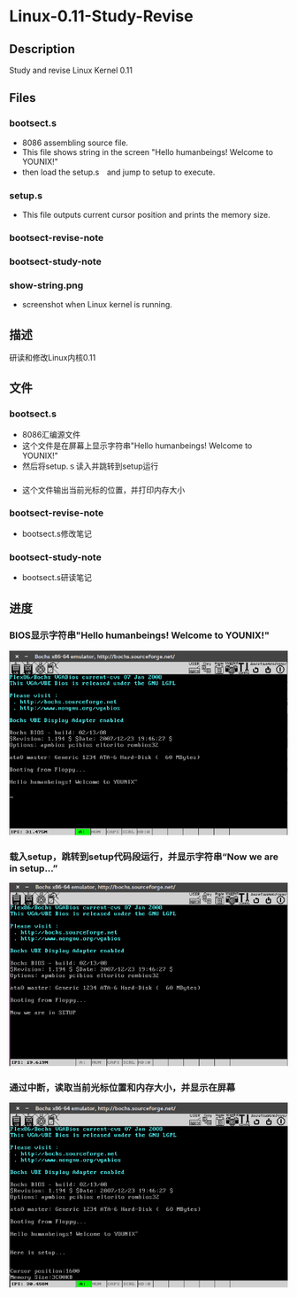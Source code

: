 # Linux-0.11-Study-Revise
## Description
Study and revise Linux Kernel 0.11

## Files
### bootsect.s 
- 8086 assembling  source file.
- This file shows string in the screen "Hello humanbeings! Welcome to YOUNIX!"
- then load the setup.s　and jump to setup to execute.
### setup.s
- This file outputs current cursor position and prints the memory size.
### bootsect-revise-note
### bootsect-study-note 
### show-string.png
- screenshot when Linux kernel is running.

## 描述
研读和修改Linux内核0.11

## 文件
### bootsect.s
- 8086汇编源文件
- 这个文件是在屏幕上显示字符串"Hello humanbeings! Welcome to YOUNIX!"
- 然后将setup.ｓ读入并跳转到setup运行

### 
- 这个文件输出当前光标的位置，并打印内存大小
### bootsect-revise-note
- bootsect.s修改笔记
### bootsect-study-note 
- bootsect.s研读笔记


## 进度
### BIOS显示字符串"Hello humanbeings! Welcome to YOUNIX!"

![截图](/images/show-string.png)
### 载入setup，跳转到setup代码段运行，并显示字符串“Now we are in setup...”
![截图](/images/setup.png)
### 通过中断，读取当前光标位置和内存大小，并显示在屏幕
![截图](/images/cur_mem.png)


